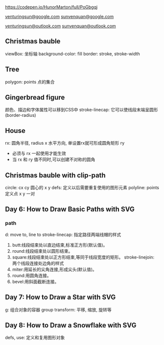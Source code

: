 https://codepen.io/HunorMarton/full/PoGbgqj


venturingsun@google.com
sunvenquan@google.com

venturingsun@outlook.com
sunvenquan@outlook.com

## Christmas bauble
viewBox: 坐标轴
background-color: fill
border: stroke, stroke-width
## Tree
polygon: points 点的集合

## Gingerbread figure
颜色、描边和字体属性可以移到CSS中
stroke-linecap: 它可以使线段末端呈圆形 (border-radius)

## House

rx: 圆角半径, radius x 水平方向, 单设置rx就可形成圆角矩形
ry 
- 必须与 rx 一起使用才能生效
- 当 rx 和 ry 值不同时,可以创建不对称的圆角

##  Christmas bauble with clip-path

circle: cx cy 圆心的 x y
defs: 定义以后需要重复使用的图形元素
polyline: points 定义点 x y 一对

## Day 6: How to Draw Basic Paths with SVG

### path

d: move to, line to
stroke-linecap: 指定路径两端线帽的样式
1. butt:线段结束处以直边结束,标准正方形(默认值)。
2. round:线段结束处以圆形结束。
3. square:线段结束处以正方形结束,等同于线段宽度的矩形。
stroke-linejoin: 两个线段连接处边角的样式
1. miter:用延长的尖角连接,形成尖头(默认值)。
2. round:用圆角连接。
3. bevel:用斜面截断连接。

##  Day 7: How to Draw a Star with SVG

g: 组合对象的容器 group
transform: 平移, 缩放, 旋转等

## Day 8: How to Draw a Snowflake with SVG

defs, use:  定义和复用图形对象